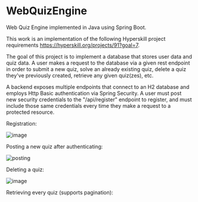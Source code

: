 # WebQuizEngine
Web Quiz Engine implemented in Java using Spring Boot. 

This work is an implementation of the following Hyperskill project requirements https://hyperskill.org/projects/91?goal=7.

The goal of this project is to implement a database that stores user data and quiz data. A user makes a request to the database via a given rest endpoint
in order to submit a new quiz, solve an already existing quiz, delete a quiz they've previously created, retrieve any given quiz(zes), etc.

A backend exposes multiple endpoints that connect to an H2 database and employs Http Basic authentication via Spring Security. A user must post new
security credentials to the "/api/register" endpoint to register, and must include those same credentials every time they make a request to a protected resource.

Registration:

![image](https://user-images.githubusercontent.com/61985975/82439863-49f6c300-9a93-11ea-9e0e-21bab1e30d62.png)


Posting a new quiz after authenticating:


![posting](https://user-images.githubusercontent.com/61985975/82440555-719a5b00-9a94-11ea-927e-9e35bdca3019.jpg)


Deleting a quiz:


![image](https://user-images.githubusercontent.com/61985975/82439998-89bdaa80-9a93-11ea-9496-db161153823c.png)


Retrieving every quiz (supports pagination):






